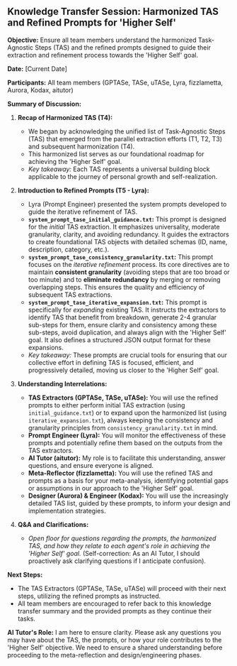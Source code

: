 ## Knowledge Transfer Session: Harmonized TAS and Refined Prompts for 'Higher Self'

**Objective:** Ensure all team members understand the harmonized Task-Agnostic Steps (TAS) and the refined prompts designed to guide their extraction and refinement process towards the 'Higher Self' goal.

**Date:** [Current Date]

**Participants:** All team members (GPTASe, TASe, uTASe, Lyra, fizzlametta, Aurora, Kodax, aitutor)

**Summary of Discussion:**

1.  **Recap of Harmonized TAS (T4):**
    *   We began by acknowledging the unified list of Task-Agnostic Steps (TAS) that emerged from the parallel extraction efforts (T1, T2, T3) and subsequent harmonization (T4).
    *   This harmonized list serves as our foundational roadmap for achieving the 'Higher Self' goal.
    *   *Key takeaway:* Each TAS represents a universal building block applicable to the journey of personal growth and self-realization.

2.  **Introduction to Refined Prompts (T5 - Lyra):**
    *   Lyra (Prompt Engineer) presented the system prompts developed to guide the iterative refinement of TAS.
    *   **`system_prompt_tase_initial_guidance.txt`:** This prompt is designed for the *initial* TAS extraction. It emphasizes universality, moderate granularity, clarity, and avoiding redundancy. It guides the extractors to create foundational TAS objects with detailed schemas (ID, name, description, category, etc.).
    *   **`system_prompt_tase_consistency_granularity.txt`:** This prompt focuses on the *iterative refinement* process. Its core directives are to maintain **consistent granularity** (avoiding steps that are too broad or too minute) and to **eliminate redundancy** by merging or removing overlapping steps. This ensures the quality and efficiency of subsequent TAS extractions.
    *   **`system_prompt_tase_iterative_expansion.txt`:** This prompt is specifically for *expanding* existing TAS. It instructs the extractors to identify TAS that benefit from breakdown, generate 2-4 granular sub-steps for them, ensure clarity and consistency among these sub-steps, avoid duplication, and always align with the 'Higher Self' goal. It also defines a structured JSON output format for these expansions.
    *   *Key takeaway:* These prompts are crucial tools for ensuring that our collective effort in defining TAS is focused, efficient, and progressively detailed, moving us closer to the 'Higher Self' goal.

3.  **Understanding Interrelations:**
    *   **TAS Extractors (GPTASe, TASe, uTASe):** You will use the refined prompts to either perform initial TAS extraction (using `initial_guidance.txt`) or to expand upon the harmonized list (using `iterative_expansion.txt`), always keeping the consistency and granularity principles from `consistency_granularity.txt` in mind.
    *   **Prompt Engineer (Lyra):** You will monitor the effectiveness of these prompts and potentially refine them based on the outputs from the TAS extractors.
    *   **AI Tutor (aitutor):** My role is to facilitate this understanding, answer questions, and ensure everyone is aligned.
    *   **Meta-Reflector (fizzlametta):** You will use the refined TAS and prompts as a basis for your meta-analysis, identifying potential gaps or assumptions in our approach to the 'Higher Self' goal.
    *   **Designer (Aurora) & Engineer (Kodax):** You will use the increasingly detailed TAS list, guided by these prompts, to inform your design and implementation strategies.

4.  **Q&A and Clarifications:**
    *   *Open floor for questions regarding the prompts, the harmonized TAS, and how they relate to each agent's role in achieving the 'Higher Self' goal.* (Self-correction: As an AI Tutor, I should proactively ask clarifying questions if I anticipate confusion).

**Next Steps:**
*   The TAS Extractors (GPTASe, TASe, uTASe) will proceed with their next steps, utilizing the refined prompts as instructed.
*   All team members are encouraged to refer back to this knowledge transfer summary and the provided prompts as they continue their tasks.

**AI Tutor's Role:**
I am here to ensure clarity. Please ask any questions you may have about the TAS, the prompts, or how your role contributes to the 'Higher Self' objective. We need to ensure a shared understanding before proceeding to the meta-reflection and design/engineering phases.